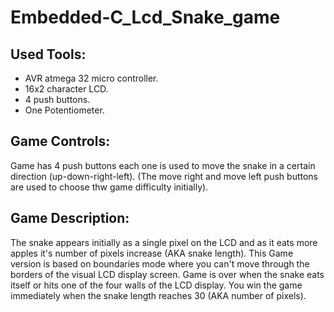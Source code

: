 # Embedded-C_Lcd_Snake_game
## Used Tools:
- AVR atmega 32 micro controller.
- 16x2 character LCD. 
- 4 push buttons.
- One Potentiometer.
## Game Controls:
Game has 4 push buttons each one is used to move the snake in a certain direction (up-down-right-left).
(The move right and move left push buttons are used to  choose thw game difficulty initially).

## Game Description:
The snake appears initially as a single pixel on the LCD and as it eats more apples it's number of pixels increase (AKA snake length).
This Game version is based on boundaries mode where you can't move through the borders of the visual LCD display screen.
Game is over when the snake eats itself or hits one of the four walls of the LCD display.
You win the game immediately when the snake length reaches 30 (AKA number of pixels).
